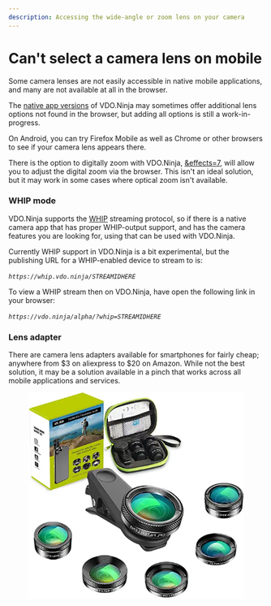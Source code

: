 ```yaml
---
description: Accessing the wide-angle or zoom lens on your camera
---
```


# Can't select a camera lens on mobile

Some camera lenses are not easily accessible in native mobile applications, and many are not available at all in the browser.

The [native app versions](../steves-helper-apps/native-mobile-app-versions.md) of VDO.Ninja may sometimes offer additional lens options not found in the browser, but adding all options is still a work-in-progress.

On Android, you can try Firefox Mobile as well as Chrome or other browsers to see if your camera lens appears there.

There is the option to digitally zoom with VDO.Ninja, [\&effects=7](../source-settings/effects.md), will allow you to adjust the digital zoom via the browser. This isn't an ideal solution, but it may work in some cases where optical zoom isn't available.

### WHIP mode

VDO.Ninja supports the [WHIP](../advanced-settings/mixer-scene-parameters/and-whip.md) streaming protocol, so if there is a native camera app that has proper WHIP-output support, and has the camera features you are looking for, using that can be used with VDO.Ninja.

Currently WHIP support in VDO.Ninja is a bit experimental, but the publishing URL for a WHIP-enabled device to stream to is:

_`https://whip.vdo.ninja/STREAMIDHERE`_

To view a WHIP stream then on VDO.Ninja, have open the following link in your browser:

_`https://vdo.ninja/alpha/?whip=STREAMIDHERE`_

### Lens adapter

There are camera lens adapters available for smartphones for fairly cheap; anywhere from $3 on aliexpress to $20 on Amazon. While not the best solution, it may be a solution available in a pinch that works across all mobile applications and services.

<figure><img src="../.gitbook/assets/image (3) (2) (1).png" alt=""><figcaption></figcaption></figure>
